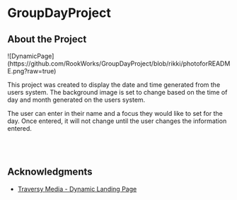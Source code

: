 # GroupDayProject
<h2> About the Project </h2>
![DynamicPage](https://github.com/RookWorks/GroupDayProject/blob/rikki/photoforREADME.png?raw=true)

<p>This project was created to display the date and time generated from the users system. The background image is set to change based on the
time of day and month generated on the users system.</p>
The user can enter in their name and a focus they would like to set for the day. Once entered, it will not change until the user changes the information entered.

<br><br>


<!-- ACKNOWLEDGMENTS -->
## Acknowledgments

* [Traversy Media - Dynamic Landing Page](https://www.youtube.com/watch?v=fSTQzlprGLI)
